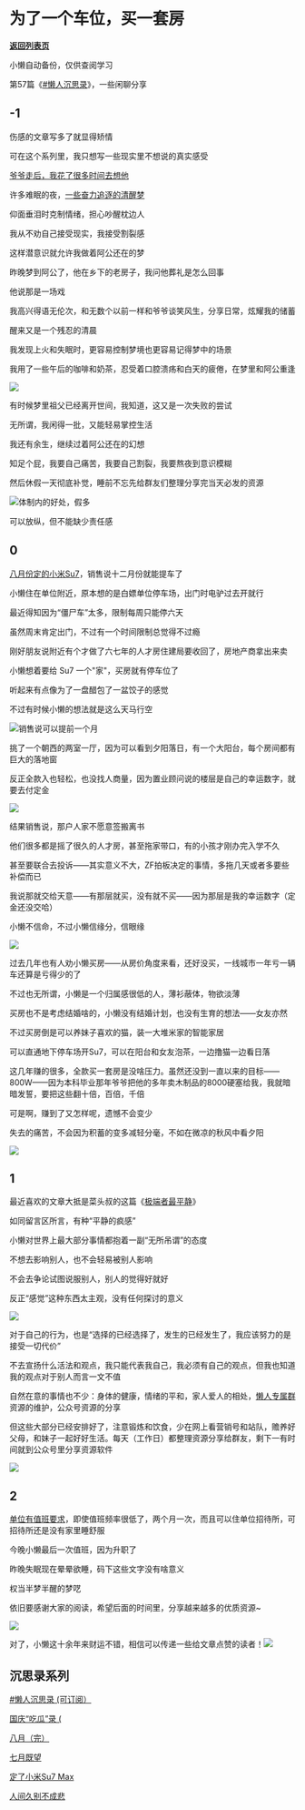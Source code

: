 # 为了一个车位，买一套房

[**返回列表页**](/gzh/懒人搜索)

小懒自动备份，仅供查阅学习

第57篇《[#懒人沉思录](https://mp.weixin.qq.com/mp/appmsgalbum?__biz=MzkwNjE5NDYzOQ==&action=getalbum&album_id=3184635951063531523&scene=173&subscene=&sessionid=svr_bec60699185&enterid=1721545864&from_msgid=2247491290&from_itemidx=1&count=3&nolastread=1&scene=21#wechat_redirect)》，一些闲聊分享

## -1

伤感的文章写多了就显得矫情

可在这个系列里，我只想写一些现实里不想说的真实感受

[爷爷走后，我花了很多时间去想他](https://mp.weixin.qq.com/s?__biz=MzkwNjE5NDYzOQ==&mid=2247489633&idx=1&sn=7e2a7be1ae197fed32e374b969863c38&chksm=c0ed63c1f79aead719eaeeb08ea25e9a9f32b3d61371950de7ee2e27b11c315892e7d2f4cb57&scene=21&cur_album_id=3184635951063531523#wechat_redirect)

许多难眠的夜，[一些奋力追逐的清醒梦](https://mp.weixin.qq.com/s?__biz=MzkwNjE5NDYzOQ==&mid=2247492706&idx=1&sn=8a366e1904d0652377dfcf674715004e&chksm=c0ee9fc2f79916d4cc3bf39681a4cc192e2d4c36f7f71fb5466b35d222816fbec16e4421753a&scene=21&cur_album_id=3184635951063531523#wechat_redirect)

仰面垂泪时克制情绪，担心吵醒枕边人

我从不劝自己接受现实，我接受割裂感

这样潜意识就允许我做着阿公还在的梦

昨晚梦到阿公了，他在乡下的老房子，我问他葬礼是怎么回事

他说那是一场戏

我高兴得语无伦次，和无数个以前一样和爷爷谈笑风生，分享日常，炫耀我的储蓄

醒来又是一个残忍的清晨

我发现上火和失眠时，更容易控制梦境也更容易记得梦中的场景

我用了一些午后的咖啡和奶茶，忍受着口腔溃疡和白天的疲倦，在梦里和阿公重逢

![](https://mmbiz.qpic.cn/sz_mmbiz_jpg/BXJXNRRKQNKGQB1WYPicerQkIsiaM39Ep0gcBUpq08NERWmWXZeIjghIXT7szWG3ibwTXjub3bd2ZT2mLwvvwKQsw/640?wx_fmt=jpeg&from;=appmsg)

有时候梦里祖父已经离开世间，我知道，这又是一次失败的尝试

无所谓，我闲得一批，又能轻易掌控生活

我还有余生，继续过着阿公还在的幻想

知足个屁，我要自己痛苦，我要自己割裂，我要熬夜到意识模糊

然后休假一天彻底补觉，睡前不忘先给群友们整理分享完当天必发的资源

![](https://mmbiz.qpic.cn/sz_mmbiz_png/BXJXNRRKQNKGQB1WYPicerQkIsiaM39Ep0Ujrj4rQdhtKjFJzoezrKoq1beHW5kmZfdkIv4ccU06pSxkjVofrJVQ/640?wx_fmt=png&from;=appmsg)体制内的好处，假多

可以放纵，但不能缺少责任感

## 0

[八月份定的小米Su7](https://mp.weixin.qq.com/s?__biz=MzkwNjE5NDYzOQ==&mid=2247492312&idx=1&sn=7683838096e241df8780671af22fb9ec&chksm=c0ee9978f799106ecde421ec18bd1c4fb3d7f371985a13e88779b4ac3c1306ee959d7bc34bd4&scene=21&cur_album_id=3184635951063531523#wechat_redirect)，销售说十二月份就能提车了

小懒住在单位附近，原本想的是白嫖单位停车场，出门时电驴过去开就行

最近得知因为“僵尸车”太多，限制每周只能停六天

虽然周末肯定出门，不过有一个时间限制总觉得不过瘾

刚好朋友说附近有个才做了六七年的人才房住建局要收回了，房地产商拿出来卖

小懒想着要给 Su7 一个"家"，买房就有停车位了

听起来有点像为了一盘醋包了一盆饺子的感觉

不过有时候小懒的想法就是这么天马行空

![](https://mmbiz.qpic.cn/sz_mmbiz_png/BXJXNRRKQNKGQB1WYPicerQkIsiaM39Ep0Deic0k8b3HSuXhsZGTm27N83CIYEoW2FlibqvbsYHLO8TLRmxBN5bWtw/640?wx_fmt=png&from;=appmsg)销售说可以提前一个月

挑了一个朝西的两室一厅，因为可以看到夕阳落日，有一个大阳台，每个房间都有巨大的落地窗

反正全款入也轻松，也没找人商量，因为置业顾问说的楼层是自己的幸运数字，就要去付定金

![](https://mmbiz.qpic.cn/sz_mmbiz_png/BXJXNRRKQNKGQB1WYPicerQkIsiaM39Ep0omkmU6MzLxnEorYkRg6GMbToyJFZUiaeslq9jUsLLWHBe7SLwMGeBfA/640?wx_fmt=png&from;=appmsg)

结果销售说，那户人家不愿意签搬离书

他们很多都是摇了很久的人才房，甚至拖家带口，有的小孩才刚办完入学不久

甚至要联合去投诉——其实意义不大，ZF拍板决定的事情，多拖几天或者多要些补偿而已

我说那就交给天意——有那层就买，没有就不买——因为那层是我的幸运数字（定金还没交哈）

小懒不信命，不过小懒信缘分，信眼缘

![](https://mmbiz.qpic.cn/sz_mmbiz_png/BXJXNRRKQNKGQB1WYPicerQkIsiaM39Ep0DBgSgSXSoYOZp8LFOAvLTdtr1KVTwVibibicu4uQWibqOlnKIFwBXG4E3g/640?wx_fmt=png&from;=appmsg)

过去几年也有人劝小懒买房——从房价角度来看，还好没买，一线城市一年亏一辆车还算是亏得少的了

不过也无所谓，小懒是一个归属感很低的人，薄衫蔽体，物欲淡薄

买房也不是考虑结婚啥的，小懒没有结婚计划，也没有生育的想法——女友亦然

不过买房倒是可以养妹子喜欢的猫，装一大堆米家的智能家居

可以直通地下停车场开Su7，可以在阳台和女友泡茶，一边撸猫一边看日落

这几年赚的很多，全款买一套房是没啥压力。虽然还没到一直以来的目标——800W——因为本科毕业那年爷爷把他的多年卖木制品的8000硬塞给我，我就暗暗发誓，要把这些翻十倍，百倍，千倍

可是啊，赚到了又怎样呢，遗憾不会变少

失去的痛苦，不会因为积蓄的变多减轻分毫，不如在微凉的秋风中看夕阳

![](https://mmbiz.qpic.cn/sz_mmbiz_jpg/BXJXNRRKQNKGQB1WYPicerQkIsiaM39Ep0V82bVZGJcvQiacgthAiba9Okic9lmwu10aMkftIEya95iazwWVOgQ2cobg/640?wx_fmt=jpeg&from;=appmsg)

## 1

最近喜欢的文章大抵是菜头叔的这篇《[极端者最平静](https://mp.weixin.qq.com/s?__biz=MjM5MjAzODU2MA==&mid=2652801184&idx=1&sn=1b6a390094e34c413fdba5589fdcc1d9&scene=21#wechat_redirect)》

如同留言区所言，有种“平静的疯感”

小懒对世界上最大部分事情都抱着一副“无所吊谓”的态度

不想去影响别人，也不会轻易被别人影响

不会去争论试图说服别人，别人的觉得好就好

反正“感觉”这种东西太主观，没有任何探讨的意义

![](https://mmbiz.qpic.cn/sz_mmbiz_jpg/BXJXNRRKQNKGQB1WYPicerQkIsiaM39Ep0nu3Piabt1mX4z0CGlxH09MZ6cVcc6QppmejSPupP0cvT64Dvs9x9lVw/640?wx_fmt=jpeg&from;=appmsg)

对于自己的行为，也是“选择的已经选择了，发生的已经发生了，我应该努力的是接受一切代价”

不去宣扬什么活法和观点，我只能代表我自己，我必须有自己的观点，但我也知道我的观点对于别人而言一文不值

自然在意的事情也不少：身体的健康，情绪的平和，家人爱人的相处，[懒人专属群](https://mp.weixin.qq.com/s?__biz=MzkwNjE5NDYzOQ==&mid=2247493087&idx=1&sn=e147d983c4441e296ee9b0ae0cdf5716&scene=21#wechat_redirect)资源的维护，公众号资源的分享

但这些大部分已经安排好了，注意锻炼和饮食，少在网上看营销号和站队，赡养好父母，和妹子一起好好生活。每天（工作日）都整理资源分享给群友，剩下一有时间就到公众号里分享资源软件

![](https://mmbiz.qpic.cn/sz_mmbiz_jpg/BXJXNRRKQNJibaUZjXam7wBjS2lBlPJwY3VeybBzJR2cPL6f77y3DQKpfp3vqWhicMNicia31qeM5kAq6DrtWHcYyA/640?wx_fmt=other&from;=appmsg&tp;=webp&wxfrom;=5&wx;_lazy=1&wx;_co=1)

## 2

[单位有值班要求](https://mp.weixin.qq.com/s?__biz=MzkwNjE5NDYzOQ==&mid=2247490338&idx=1&sn=c5f26c1d5803fab27e96aa92c26a0e9e&chksm=c0ed6082f79ae9949f4d38216800bd4e3e60de1dfffb921ef2f2a6b270bbdc3a53bf47b1967b&token=1986551373&lang=zh_CN&scene=21#wechat_redirect)，即使值班频率很低了，两个月一次，而且可以住单位招待所，可招待所还是没有家里睡舒服

今晚小懒最后一次值班，因为升职了

昨晚失眠现在晕晕欲睡，码下这些文字没有啥意义

权当半梦半醒的梦呓

依旧要感谢大家的阅读，希望后面的时间里，分享越来越多的优质资源~

![](https://mmbiz.qpic.cn/sz_mmbiz_jpg/BXJXNRRKQNKGQB1WYPicerQkIsiaM39Ep0A426CzbLncSN7EFJtCzOjQR30YkmYmiaPrhjficC7YJ709B5XMNSj4Pw/640?wx_fmt=jpeg&from;=appmsg)

对了，小懒这十余年来财运不错，相信可以传递一些给文章点赞的读者！![](https://mmbiz.qpic.cn/sz_mmbiz_png/BXJXNRRKQNKGQB1WYPicerQkIsiaM39Ep0pkSztribloYSyiaG5Qq7SFLJvNu01CMzgOjtjwLrypkicK8ZaibRbDt9Hw/640?wx_fmt=png&from;=appmsg)

## 沉思录系列

[#懒人沉思录
(可订阅）](https://mp.weixin.qq.com/mp/appmsgalbum?__biz=MzkwNjE5NDYzOQ==&action=getalbum&album_id=3184635951063531523&scene=173&subscene=&sessionid=svr_bec60699185&enterid=1721545864&from_msgid=2247491290&from_itemidx=1&count=3&nolastread=1&scene=21#wechat_redirect)

[国庆“吃瓜”录
(](https://mp.weixin.qq.com/s?__biz=MzkwNjE5NDYzOQ==&mid=2247493399&idx=1&sn=92ce85ac7ce85ac1c262b8b9ae8eec1a&chksm=c0ee9cb7f79915a127fa99a2df4ecdb0593ce2e94649e5eeadd9d415c02e7046185ffddb25a0&scene=21&cur_album_id=3184635951063531523#wechat_redirect)

[八月（完）](https://mp.weixin.qq.com/s?__biz=MzkwNjE5NDYzOQ==&mid=2247492778&idx=1&sn=3c94476da9442f2fd27ea393150ba621&chksm=c0ee9f0af799161ce598cb9955b58080df5f48c665d919c0111bef5e29948d3ca27f7157df55&token=359027749&lang=zh_CN&scene=21#wechat_redirect)

[七月既望](https://mp.weixin.qq.com/s?__biz=MzkwNjE5NDYzOQ==&mid=2247492706&idx=1&sn=8a366e1904d0652377dfcf674715004e&chksm=c0ee9fc2f79916d4cc3bf39681a4cc192e2d4c36f7f71fb5466b35d222816fbec16e4421753a&scene=21&cur_album_id=3184635951063531523#wechat_redirect)

[定了小米Su7
Max](https://mp.weixin.qq.com/s?__biz=MzkwNjE5NDYzOQ==&mid=2247492312&idx=1&sn=7683838096e241df8780671af22fb9ec&chksm=c0ee9978f799106ecde421ec18bd1c4fb3d7f371985a13e88779b4ac3c1306ee959d7bc34bd4&token=1851336769&lang=zh_CN&scene=21#wechat_redirect)

[人间久别不成悲](https://mp.weixin.qq.com/s?__biz=MzkwNjE5NDYzOQ==&mid=2247492071&idx=1&sn=b8ffc541c6c1ddc3920d7fc5dd12d184&chksm=c0ee9a47f799135111ed23120b3bec996b5e5426948a11f91d46bad18c9bfb371616087f6133&scene=21&cur_album_id=3184635951063531523#wechat_redirect)

